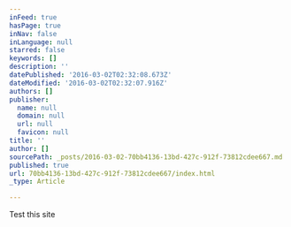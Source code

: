 ```yaml
---
inFeed: true
hasPage: true
inNav: false
inLanguage: null
starred: false
keywords: []
description: ''
datePublished: '2016-03-02T02:32:08.673Z'
dateModified: '2016-03-02T02:32:07.916Z'
authors: []
publisher:
  name: null
  domain: null
  url: null
  favicon: null
title: ''
author: []
sourcePath: _posts/2016-03-02-70bb4136-13bd-427c-912f-73812cdee667.md
published: true
url: 70bb4136-13bd-427c-912f-73812cdee667/index.html
_type: Article

---
```

Test this site